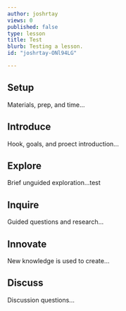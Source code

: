 ```yaml
---
author: joshrtay
views: 0
published: false
type: lesson
title: Test
blurb: Testing a lesson.
id: "joshrtay-ONl94LG"

---
```


## Setup
Materials, prep, and time...

## Introduce
Hook, goals, and proect introduction...

## Explore
Brief unguided exploration...test

## Inquire
Guided questions and research...

## Innovate
New knowledge is used to create...

## Discuss
Discussion questions...
